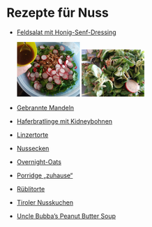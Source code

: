 Rezepte für Nuss
=====================

* [Feldsalat mit Honig-Senf-Dressing](Feldsalat.txt)

  <img src="../../pics/Feldsalat.1.jpg" width="30%" alt="Feldsalat (1): Salat vor Zugabe des Dressings (das war zu wenig, ich mußte noch etwas Dressing nachmachen)" title="Feldsalat (1):&#10;Salat vor Zugabe des Dressings&#10;(das war zu wenig, ich mußte noch&#10;etwas Dressing nachmachen)" />
  <img src="../../pics/Feldsalat.2.jpg" width="30%" alt="Feldsalat (2): Salat mit Dressing vermischt" title="Feldsalat (2):&#10;Salat mit Dressing vermischt" />
* [Gebrannte Mandeln](gebrannte_mandeln.md)
* [Haferbratlinge mit Kidneybohnen](Haferbratlinge.txt)
* [Linzertorte](Linzertorte.md)
* [Nussecken](Nussecken.md)
* [Overnight-Oats](Overnight-Oats.txt)
* [Porridge „zuhause“](Porridge.txt)
* [Rüblitorte](rueblitorte.md)
* [Tiroler Nusskuchen](tiroler_nusskuchen.md)
* [Uncle Bubba’s Peanut Butter Soup](groundnut_stew.txt)
